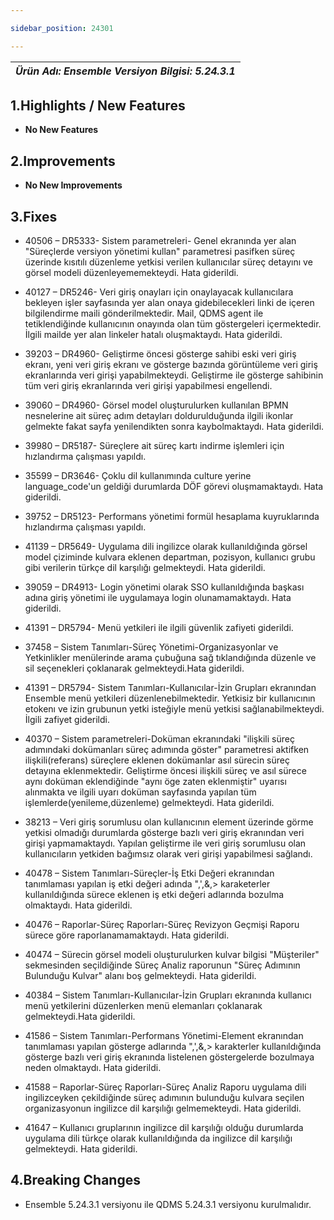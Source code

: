 ```yaml
---

sidebar_position: 24301

---
```

| ***Ürün Adı: Ensemble   Versiyon Bilgisi: 5.24.3.1*** |
|-----------------------------------------------|

## 1.Highlights / New Features

- **No New Features**

## 2.Improvements

- **No New Improvements**

## 3.Fixes

- 40506 – DR5333- Sistem parametreleri- Genel ekranında yer alan "Süreçlerde versiyon yönetimi kullan" parametresi pasifken süreç üzerinde kısıtılı düzenleme yetkisi verilen kullanıcılar süreç detayını ve görsel modeli düzenleyememekteydi. Hata giderildi.

- 40127 – DR5246- Veri giriş onayları için onaylayacak kullanıcılara bekleyen işler sayfasında yer alan onaya gidebilecekleri linki de içeren bilgilendirme maili gönderilmektedir. Mail, QDMS agent ile tetiklendiğinde kullanıcının onayında olan tüm göstergeleri içermektedir. İlgili mailde yer alan linkeler hatalı oluşmaktaydı. Hata giderildi.

- 39203 – DR4960- Geliştirme öncesi gösterge sahibi eski veri giriş ekranı, yeni veri giriş ekranı ve gösterge bazında görüntüleme veri giriş ekranlarında veri girişi yapabilmekteydi. Geliştirme ile gösterge sahibinin tüm veri giriş ekranlarında veri girişi yapabilmesi engellendi.

- 39060 – DR4960- Görsel model oluşturulurken kullanılan BPMN nesnelerine ait süreç adım detayları doldurulduğunda ilgili ikonlar gelmekte fakat sayfa yenilendikten sonra kaybolmaktaydı. Hata giderildi.

- 39980 – DR5187- Süreçlere ait süreç kartı indirme işlemleri için hızlandırma çalışması yapıldı.

- 35599 – DR3646- Çoklu dil kullanımında culture yerine language_code'un geldiği durumlarda DÖF görevi oluşmamaktaydı. Hata giderildi.

- 39752 – DR5123- Performans yönetimi formül hesaplama kuyruklarında hızlandırma çalışması yapıldı.

- 41139 – DR5649- Uygulama dili ingilizce olarak kullanıldığında görsel model çiziminde kulvara eklenen departman, pozisyon, kullanıcı grubu gibi verilerin türkçe dil karşılığı gelmekteydi. Hata giderildi.

- 39059 – DR4913- Login yönetimi olarak SSO kullanıldığında başkası adına giriş yönetimi ile uygulamaya login olunamamaktaydı. Hata giderildi.

- 41391 – DR5794- Menü yetkileri ile ilgili güvenlik zafiyeti giderildi.

- 37458 – Sistem Tanımları-Süreç Yönetimi-Organizasyonlar ve Yetkinlikler menülerinde arama çubuğuna sağ tıklandığında düzenle ve sil seçenekleri çoklanarak gelmekteydi.Hata giderildi.

- 41391 – DR5794- Sistem Tanımları-Kullanıcılar-İzin Grupları ekranından Ensemble menü yetkileri düzenlenebilmektedir. Yetkisiz bir kullanıcının etokenı ve izin grubunun yetki isteğiyle menü yetkisi sağlanabilmekteydi. İlgili zafiyet giderildi.

- 40370 – Sistem parametreleri-Doküman ekranındaki "ilişkili süreç adımındaki dokümanları süreç adımında göster" parametresi aktifken ilişkili(referans) süreçlere eklenen dokümanlar asıl sürecin süreç detayına eklenmektedir. Geliştirme öncesi ilişkili süreç ve asıl sürece aynı doküman eklendiğinde "aynı öge zaten eklenmiştir" uyarısı alınmakta ve ilgili uyarı doküman sayfasında yapılan tüm işlemlerde(yenileme,düzenleme) gelmekteydi. Hata giderildi.

- 38213 – Veri giriş sorumlusu olan kullanıcının element üzerinde görme yetkisi olmadığı durumlarda gösterge bazlı veri giriş ekranından veri girişi yapmamaktaydı. Yapılan geliştirme ile veri giriş sorumlusu olan kullanıcıların yetkiden bağımsız olarak veri girişi yapabilmesi sağlandı.

- 40478 – Sistem Tanımları-Süreçler-İş Etki Değeri ekranından tanımlaması yapılan iş etki değeri adında ",',&,\> karaketerler kullanıldığında sürece eklenen iş etki değeri adlarında bozulma olmaktaydı. Hata giderildi.

- 40476 – Raporlar-Süreç Raporları-Süreç Revizyon Geçmişi Raporu sürece göre raporlanamamaktaydı. Hata giderildi.

- 40474 – Sürecin görsel modeli oluşturulurken kulvar bilgisi "Müşteriler" sekmesinden seçildiğinde Süreç Analiz raporunun "Süreç Adımının Bulunduğu Kulvar" alanı boş gelmekteydi. Hata giderildi.

- 40384 – Sistem Tanımları-Kullanıcılar-İzin Grupları ekranında kullanıcı menü yetkilerini düzenlerken menü elemanları çoklanarak gelmekteydi.Hata giderildi.

- 41586 – Sistem Tanımları-Performans Yönetimi-Element ekranından tanımlaması yapılan gösterge adlarında ",',&,\> karakterler kullanıldığında gösterge bazlı veri giriş ekranında listelenen göstergelerde bozulmaya neden olmaktaydı. Hata giderildi.

- 41588 – Raporlar-Süreç Raporları-Süreç Analiz Raporu uygulama dili ingilizceyken çekildiğinde süreç adımının bulunduğu kulvara seçilen organizasyonun ingilizce dil karşılığı gelmemekteydi. Hata giderildi.

- 41647 – Kullanıcı gruplarının ingilizce dil karşılığı olduğu durumlarda uygulama dili türkçe olarak kullanıldığında da ingilizce dil karşılığı gelmekteydi. Hata giderildi.

## 4.Breaking Changes

- Ensemble 5.24.3.1 versiyonu ile QDMS 5.24.3.1 versiyonu kurulmalıdır.

